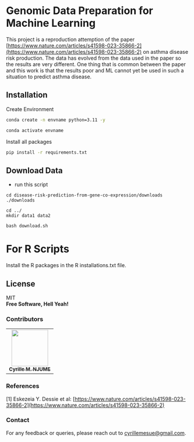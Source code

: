 # Genomic Data Preparation for Machine Learning
This project is a reproduction attemption of the paper [https://www.nature.com/articles/s41598-023-35866-2](https://www.nature.com/articles/s41598-023-35866-2) on asthma disease risk production. The data has evolved from the data used in the paper so the results are very different. One thing that is common between the paper and this work is that the results poor and ML cannot yet be used in such a situation to predict asthma disease. 


## Installation

Create Environment

```sh
conda create -n envname python=3.11 -y
```
```sh
conda activate envname
```

Install all packages
```sh
pip install -r requirements.txt
```

## Download Data
- run this script
```
cd disease-risk-prediction-from-gene-co-expression/downloads
./downloads

cd ../
mkdir data1 data2

bash download.sh
```

# For R Scripts
Install the R packages in the R installations.txt file.

## License
MIT     
**Free Software, Hell Yeah!**


### Contributors 

<table>
  <tr>
    <td align="center"><a href="https://github.com/CyrilleMesue"><img src="https://avatars.githubusercontent.com/CyrilleMesue" width="100px;" alt=""/><br /><sub><b>Cyrille M. NJUME</b></sub></a><br /></td>
  </tr>
</table>

### References 

[1] Eskezeia Y. Dessie et al: [https://www.nature.com/articles/s41598-023-35866-2](https://www.nature.com/articles/s41598-023-35866-2)

### Contact

For any feedback or queries, please reach out to [cyrillemesue@gmail.com](mailto:cyrillemesue@gmail.com).
